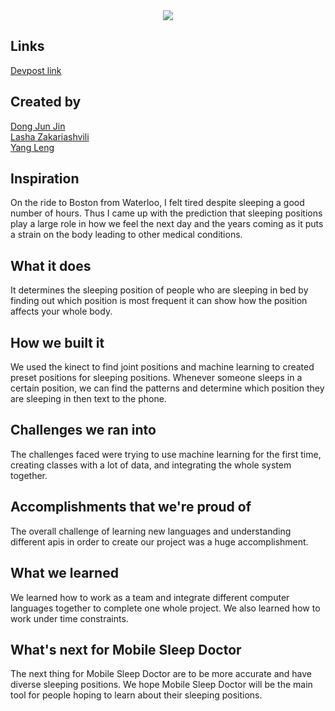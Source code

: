 
<div style="text-align:center"><img src ="http://challengepost-s3-challengepost.netdna-ssl.com/photos/production/software_photos/000/314/902/datas/gallery.jpg" /></div>

## Links
<a href="http://devpost.com/software/mobile-sleep-doctor">Devpost link</a></br>

## Created by

<a href="https://github.com/DongJunJin">Dong Jun Jin</a></br>
<a href="https://github.com/Lzak">Lasha Zakariashvili</a></br>
<a href="https://github.com/Hotcheezy">Yang Leng</a></br>


## Inspiration
On the ride to Boston from Waterloo, I felt tired despite sleeping a good number of hours. Thus I came up with the prediction that sleeping positions play a large role in how we feel the next day and the years coming as it puts a strain on the body leading to other medical conditions.
## What it does
It determines the sleeping position of people who are sleeping in bed by finding out which position is most frequent it can show how the position affects your whole body.
## How we built it
We used the kinect to find joint positions and machine learning to created  preset positions for sleeping positions. Whenever someone sleeps in a certain position, we can find the patterns and determine which position they are sleeping in then text to the phone.
## Challenges we ran into
The challenges faced were trying to use machine learning for the first time, creating classes with a lot of data, and integrating the whole system together. 
## Accomplishments that we're proud of
The overall challenge of learning new languages and understanding different apis in order to create our project was a huge accomplishment.
## What we learned
We learned how to work as a team and integrate different computer languages together to complete one whole project. We also learned how to work under time constraints.
## What's next for Mobile Sleep Doctor
The next thing for Mobile Sleep Doctor are to be more accurate and have diverse sleeping positions. We hope Mobile Sleep Doctor will be the main tool for people hoping to learn about their sleeping positions.
